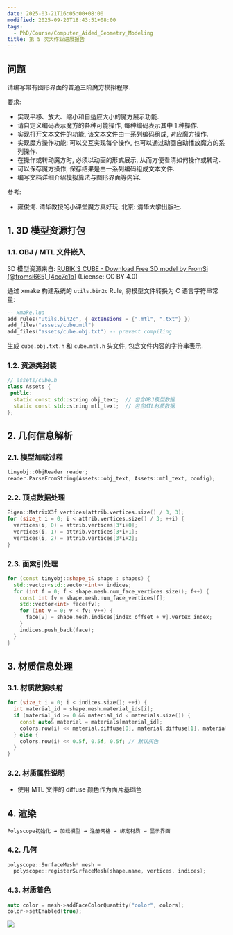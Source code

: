 ```yaml
---
date: 2025-03-21T16:05:00+08:00
modified: 2025-09-20T18:43:51+08:00
tags:
  - PhD/Course/Computer_Aided_Geometry_Modeling
title: 第 5 次大作业进展报告
---
```


## 问题

请编写带有图形界面的普通三阶魔方模拟程序.

要求:

- 实现平移、放大、缩小和自适应大小的魔方展示功能.
- 请自定义编码表示魔方的各种可能操作, 每种编码表示其中 1 种操作.
- 实现打开文本文件的功能, 该文本文件由一系列编码组成, 对应魔方操作.
- 实现魔方操作功能: 可以交互实现每个操作, 也可以通过动画自动播放魔方的系列操作.
- 在操作或转动魔方时, 必须以动画的形式展示, 从而方便看清如何操作或转动.
- 可以保存魔方操作, 保存结果是由一系列编码组成文本文件.
- 编写文档详细介绍模拟算法与图形界面等内容.

参考:

- 雍俊海. 清华教授的小课堂魔方真好玩. 北京: 清华大学出版社.

## 1. 3D 模型资源打包

### 1.1. OBJ / MTL 文件嵌入

3D 模型资源来自: [RUBIK'S CUBE - Download Free 3D model by FromSi (@fromsi665) [4cc7c1b]](https://sketchfab.com/3d-models/rubiks-cube-4cc7c1bf585f4b929ddd32f6cab3ba58) (License: CC BY 4.0)

通过 xmake 构建系统的 `utils.bin2c` Rule, 将模型文件转换为 C 语言字符串常量:

```lua
-- xmake.lua
add_rules("utils.bin2c", { extensions = {".mtl", ".txt"} })
add_files("assets/cube.mtl")
add_files("assets/cube.obj.txt") -- prevent compiling
```

生成 `cube.obj.txt.h` 和 `cube.mtl.h` 头文件, 包含文件内容的字符串表示.

### 1.2. 资源类封装

```cpp
// assets/cube.h
class Assets {
 public:
  static const std::string obj_text;  // 包含OBJ模型数据
  static const std::string mtl_text;  // 包含MTL材质数据
};
```

## 2. 几何信息解析

### 2.1. 模型加载过程

```cpp
tinyobj::ObjReader reader;
reader.ParseFromString(Assets::obj_text, Assets::mtl_text, config);
```

### 2.2. 顶点数据处理

```cpp
Eigen::MatrixX3f vertices(attrib.vertices.size() / 3, 3);
for (size_t i = 0; i < attrib.vertices.size() / 3; ++i) {
  vertices(i, 0) = attrib.vertices[3*i+0];
  vertices(i, 1) = attrib.vertices[3*i+1];
  vertices(i, 2) = attrib.vertices[3*i+2];
}
```

### 2.3. 面索引处理

```cpp
for (const tinyobj::shape_t& shape : shapes) {
  std::vector<std::vector<int>> indices;
  for (int f = 0; f < shape.mesh.num_face_vertices.size(); f++) {
    const int fv = shape.mesh.num_face_vertices[f];
    std::vector<int> face(fv);
    for (int v = 0; v < fv; v++) {
      face[v] = shape.mesh.indices[index_offset + v].vertex_index;
    }
    indices.push_back(face);
  }
}
```

## 3. 材质信息处理

### 3.1. 材质数据映射

```cpp
for (size_t i = 0; i < indices.size(); ++i) {
  int material_id = shape.mesh.material_ids[i];
  if (material_id >= 0 && material_id < materials.size()) {
    const auto& material = materials[material_id];
    colors.row(i) << material.diffuse[0], material.diffuse[1], material.diffuse[2];
  } else {
    colors.row(i) << 0.5f, 0.5f, 0.5f; // 默认灰色
  }
}
```

### 3.2. 材质属性说明

- 使用 MTL 文件的 diffuse 颜色作为面片基础色

## 4. 渲染

```
Polyscope初始化 → 加载模型 → 注册网格 → 绑定材质 → 显示界面
```

### 4.2. 几何

```cpp
polyscope::SurfaceMesh* mesh = 
  polyscope::registerSurfaceMesh(shape.name, vertices, indices);
```

### 4.3. 材质着色

```cpp
auto color = mesh->addFaceColorQuantity("color", colors);
color->setEnabled(true);
```

![](https://img.liblaf.me/b9dd6a0f2e1f702d5f4d820cb4053acd0d183fa3eeeca801d2457715f76f1ea7.png)
